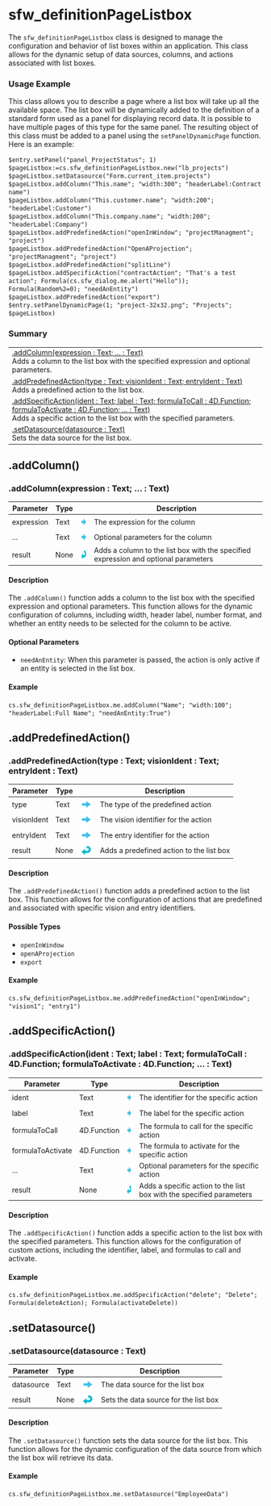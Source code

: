# sfw_definitionPageListbox

The `sfw_definitionPageListbox` class is designed to manage the configuration and behavior of list boxes within an application. This class allows for the dynamic setup of data sources, columns, and actions associated with list boxes.

### Usage Example

This class allows you to describe a page where a list box will take up all the available space. The list box will be dynamically added to the definition of a standard form used as a panel for displaying record data. It is possible to have multiple pages of this type for the same panel. The resulting object of this class must be added to a panel using the `setPanelDynamicPage` function. Here is an example:

```4d
$entry.setPanel("panel_ProjectStatus"; 1)
$pageListbox:=cs.sfw_definitionPageListbox.new("lb_projects")
$pageListbox.setDatasource("Form.current_item.projects")
$pageListbox.addColumn("This.name"; "width:300"; "headerLabel:Contract name")
$pageListbox.addColumn("This.customer.name"; "width:200"; "headerLabel:Customer")
$pageListbox.addColumn("This.company.name"; "width:200"; "headerLabel:Company")
$pageListbox.addPredefinedAction("openInWindow"; "projectManagment"; "project")
$pageListbox.addPredefinedAction("OpenAProjection"; "projectManagment"; "project")
$pageListbox.addPredefinedAction("splitLine")
$pageListbox.addSpecificAction("contractAction"; "That's a test action"; Formula(cs.sfw_dialog.me.alert("Hello")); Formula(Random%2=0); "needAnEntity")
$pageListbox.addPredefinedAction("export")
$entry.setPanelDynamicPage(1; "project-32x32.png"; "Projects"; $pageListbox)
```

### Summary

| |
| -------- |
|[.addColumn(expression : Text; ... : Text)](#-addcolumn-) <br> Adds a column to the list box with the specified expression and optional parameters. |
|[.addPredefinedAction(type : Text; visionIdent : Text; entryIdent : Text)](#-addpredefinedaction-) <br> Adds a predefined action to the list box. |
|[.addSpecificAction(ident : Text; label : Text; formulaToCall : 4D.Function; formulaToActivate : 4D.Function; ... : Text)](#-addspecificaction-) <br> Adds a specific action to the list box with the specified parameters. |
|[.setDatasource(datasource : Text)](#-setdatasource-) <br> Sets the data source for the list box. |

<!--   addColumn() *********************   -->
## .addColumn()

### .addColumn(expression : Text; ... : Text)

| Parameter    | Type |  |Description|
| -------- | ------- | ------- | ------- |
| expression  | Text  | <img src="DocImages/arrowRight.png"  height="25" align="center" /> | The expression for the column |
| ...  | Text  | <img src="DocImages/arrowRight.png"  height="25" align="center" /> | Optional parameters for the column |
| result  | None  | <img src="DocImages/arrowLeft.png"  height="25" align="center" /> | Adds a column to the list box with the specified expression and optional parameters |

#### Description

The `.addColumn()` function adds a column to the list box with the specified expression and optional parameters. This function allows for the dynamic configuration of columns, including width, header label, number format, and whether an entity needs to be selected for the column to be active.

#### Optional Parameters
- `needAnEntity`: When this parameter is passed, the action is only active if an entity is selected in the list box.

#### Example
```4d
cs.sfw_definitionPageListbox.me.addColumn("Name"; "width:100"; "headerLabel:Full Name"; "needAnEntity:True")
```

<!--   addPredefinedAction() *********************   -->
## .addPredefinedAction()

### .addPredefinedAction(type : Text; visionIdent : Text; entryIdent : Text)

| Parameter    | Type |  |Description|
| -------- | ------- | ------- | ------- |
| type  | Text  | <img src="DocImages/arrowRight.png"  height="25" align="center" /> | The type of the predefined action |
| visionIdent  | Text  | <img src="DocImages/arrowRight.png"  height="25" align="center" /> | The vision identifier for the action |
| entryIdent  | Text  | <img src="DocImages/arrowRight.png"  height="25" align="center" /> | The entry identifier for the action |
| result  | None  | <img src="DocImages/arrowLeft.png"  height="25" align="center" /> | Adds a predefined action to the list box |

#### Description

The `.addPredefinedAction()` function adds a predefined action to the list box. This function allows for the configuration of actions that are predefined and associated with specific vision and entry identifiers.

#### Possible Types
- `openInWindow`
- `openAProjection`
- `export`

#### Example
```4d
cs.sfw_definitionPageListbox.me.addPredefinedAction("openInWindow"; "vision1"; "entry1")
```

<!--   addSpecificAction() *********************   -->
## .addSpecificAction()

### .addSpecificAction(ident : Text; label : Text; formulaToCall : 4D.Function; formulaToActivate : 4D.Function; ... : Text)

| Parameter    | Type |  |Description|
| -------- | ------- | ------- | ------- |
| ident  | Text  | <img src="DocImages/arrowRight.png"  height="25" align="center" /> | The identifier for the specific action |
| label  | Text  | <img src="DocImages/arrowRight.png"  height="25" align="center" /> | The label for the specific action |
| formulaToCall  | 4D.Function  | <img src="DocImages/arrowRight.png"  height="25" align="center" /> | The formula to call for the specific action |
| formulaToActivate  | 4D.Function  | <img src="DocImages/arrowRight.png"  height="25" align="center" /> | The formula to activate for the specific action |
| ...  | Text  | <img src="DocImages/arrowRight.png"  height="25" align="center" /> | Optional parameters for the specific action |
| result  | None  | <img src="DocImages/arrowLeft.png"  height="25" align="center" /> | Adds a specific action to the list box with the specified parameters |

#### Description

The `.addSpecificAction()` function adds a specific action to the list box with the specified parameters. This function allows for the configuration of custom actions, including the identifier, label, and formulas to call and activate.

#### Example
```4d
cs.sfw_definitionPageListbox.me.addSpecificAction("delete"; "Delete"; Formula(deleteAction); Formula(activateDelete))
```

<!--   setDatasource() *********************   -->
## .setDatasource()

### .setDatasource(datasource : Text)

| Parameter    | Type |  |Description|
| -------- | ------- | ------- | ------- |
| datasource  | Text  | <img src="DocImages/arrowRight.png"  height="25" align="center" /> | The data source for the list box |
| result  | None  | <img src="DocImages/arrowLeft.png"  height="25" align="center" /> | Sets the data source for the list box |

#### Description

The `.setDatasource()` function sets the data source for the list box. This function allows for the dynamic configuration of the data source from which the list box will retrieve its data.

#### Example
```4d
cs.sfw_definitionPageListbox.me.setDatasource("EmployeeData")
```


